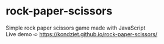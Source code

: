 # rock-paper-scissors
Simple rock paper scissors game made with JavaScript <br />
Live demo ➪ https://kondziet.github.io/rock-paper-scissors/